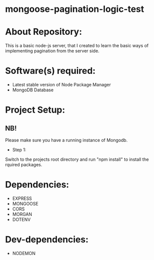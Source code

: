 # mongoose-pagination-logic-test

# About Repository:
This is a basic node-js server, that I created to learn the basic ways of implementing pagination from the server side.

# Software(s) required:
* Latest stable version of Node Package Manager
* MongoDB Database

# Project Setup:
## NB!
Please make sure you have a running instance of Mongodb.

* Step 1:

Switch to the projects root directory and run "npm install" to install the rquired packages.

# Dependencies:
* EXPRESS
* MONGOOSE
* CORS
* MORGAN
* DOTENV

# Dev-dependencies:
* NODEMON
